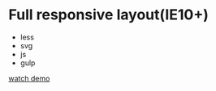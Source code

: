 # Full responsive layout(IE10+)

* less
* svg
* js
* gulp

[watch demo](https://adrewbraz.github.io/Pink/)
